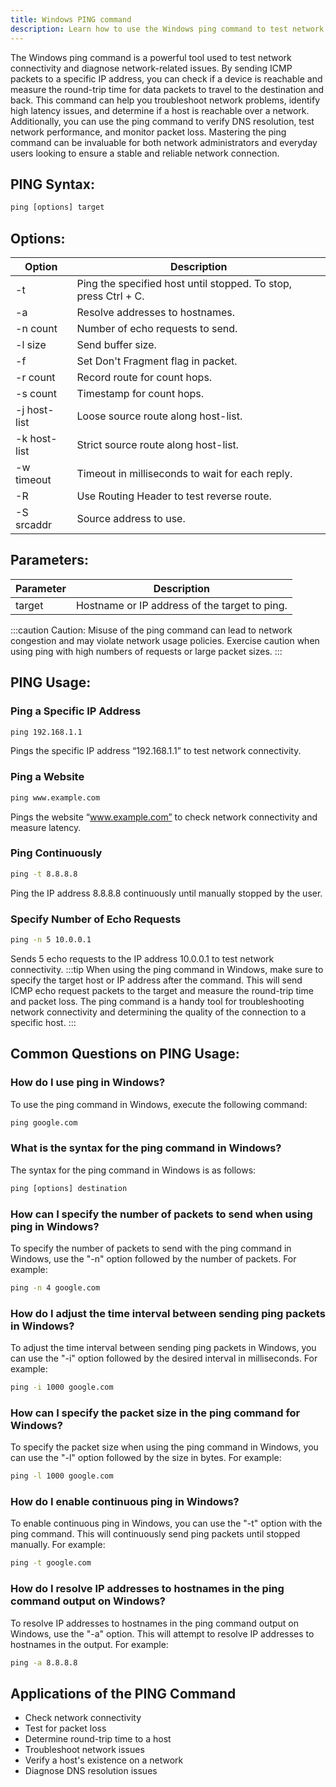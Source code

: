 ```yaml
---
title: Windows PING command
description: Learn how to use the Windows ping command to test network connectivity and diagnose network-related issues.
---
```


The Windows ping command is a powerful tool used to test network connectivity and diagnose network-related issues. By sending ICMP packets to a specific IP address, you can check if a device is reachable and measure the round-trip time for data packets to travel to the destination and back. This command can help you troubleshoot network problems, identify high latency issues, and determine if a host is reachable over a network. Additionally, you can use the ping command to verify DNS resolution, test network performance, and monitor packet loss. Mastering the ping command can be invaluable for both network administrators and everyday users looking to ensure a stable and reliable network connection.

## PING Syntax:
```cmd
ping [options] target
```
## Options:
| Option | Description                    |
|--------|--------------------------------|
| -t     | Ping the specified host until stopped. To stop, press Ctrl + C. |
| -a     | Resolve addresses to hostnames. |
| -n count | Number of echo requests to send. |
| -l size | Send buffer size. |
| -f     | Set Don't Fragment flag in packet. |
| -r count | Record route for count hops. |
| -s count | Timestamp for count hops. |
| -j host-list | Loose source route along host-list. |
| -k host-list | Strict source route along host-list. |
| -w timeout | Timeout in milliseconds to wait for each reply. |
| -R     | Use Routing Header to test reverse route. |
| -S srcaddr | Source address to use. |

## Parameters:
| Parameter | Description                    |
|-----------|--------------------------------|
| target    | Hostname or IP address of the target to ping. |

:::caution
Caution: Misuse of the ping command can lead to network congestion and may violate network usage policies. Exercise caution when using ping with high numbers of requests or large packet sizes.
:::
## PING Usage:
### Ping a Specific IP Address
```cmd
ping 192.168.1.1
```
Pings the specific IP address “192.168.1.1” to test network connectivity.

### Ping a Website
```cmd
ping www.example.com
```
Pings the website “www.example.com” to check network connectivity and measure latency.

### Ping Continuously
```cmd
ping -t 8.8.8.8
```
Ping the IP address 8.8.8.8 continuously until manually stopped by the user.

### Specify Number of Echo Requests
```cmd
ping -n 5 10.0.0.1
```
Sends 5 echo requests to the IP address 10.0.0.1 to test network connectivity.
:::tip
When using the ping command in Windows, make sure to specify the target host or IP address after the command. This will send ICMP echo request packets to the target and measure the round-trip time and packet loss. The ping command is a handy tool for troubleshooting network connectivity and determining the quality of the connection to a specific host.
:::

## Common Questions on PING Usage:

### How do I use ping in Windows?
To use the ping command in Windows, execute the following command:
```cmd
ping google.com
```

### What is the syntax for the ping command in Windows?
The syntax for the ping command in Windows is as follows:
```cmd
ping [options] destination
```

### How can I specify the number of packets to send when using ping in Windows?
To specify the number of packets to send with the ping command in Windows, use the "-n" option followed by the number of packets. For example:
```cmd
ping -n 4 google.com
```

### How do I adjust the time interval between sending ping packets in Windows?
To adjust the time interval between sending ping packets in Windows, you can use the "-i" option followed by the desired interval in milliseconds. For example:
```cmd
ping -i 1000 google.com
```

### How can I specify the packet size in the ping command for Windows?
To specify the packet size when using the ping command in Windows, you can use the "-l" option followed by the size in bytes. For example:
```cmd
ping -l 1000 google.com
```

### How do I enable continuous ping in Windows?
To enable continuous ping in Windows, you can use the "-t" option with the ping command. This will continuously send ping packets until stopped manually. For example:
```cmd
ping -t google.com
```

### How do I resolve IP addresses to hostnames in the ping command output on Windows?
To resolve IP addresses to hostnames in the ping command output on Windows, use the "-a" option. This will attempt to resolve IP addresses to hostnames in the output. For example:
```cmd
ping -a 8.8.8.8
```

## Applications of the PING Command

- Check network connectivity
- Test for packet loss
- Determine round-trip time to a host
- Troubleshoot network issues
- Verify a host's existence on a network
- Diagnose DNS resolution issues